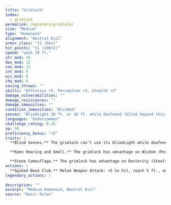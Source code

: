 ```yaml
---
title: "Grimlock"
index:
  - grimlock
permalink: /monsters/grimlock/
size: "Medium"
type: "Humanoid"
alignment: "Neutral Evil"
armor_class: "11 (Dex)"
hit_points: "11 (2d8+2)"
speed: "walk 30 ft."
str_mod: 16
dex_mod: 12
con_mod: 12
int_mod: 9
wis_mod: 8
cha_mod: 6
saving_throws: ""
skills: "Athletics +5, Perception +3, Stealth +3"
damage_vulnerabilities: ""
damage_resistances: ""
damage_immunities: ""
condition_immunities: "Blinded"
senses: "Blindsight 30 ft. or 10 ft. while deafened (blind beyond this radius), Passive Perception 13"
languages: "Undercommon"
challenge_rating: 0.25
xp: 50
proficiency_bonus: "+2"
traits: |
  **Blind Senses.** The grimlock can't use its blindsight while deafened and unable to smell.

  **Keen Hearing and Smell.** The grimlock has advantage on Wisdom (Perception) checks that rely on hearing or smell.

  **Stone Camouflage.** The grimlock has advantage on Dexterity (Stealth) checks made to hide in rocky terrain.
actions: |
  **Spiked Bone Club.** Melee Weapon Attack: +5 to hit, reach 5 ft., one target. Hit: 5 (1d4 + 3) bludgeoning damage plus 2 (1d4) piercing damage.  
legendary_actions: |
  
description: ""
excerpt: "Medium Humanoid, Neutral Evil"
source: "Basic Rules"
---
```

